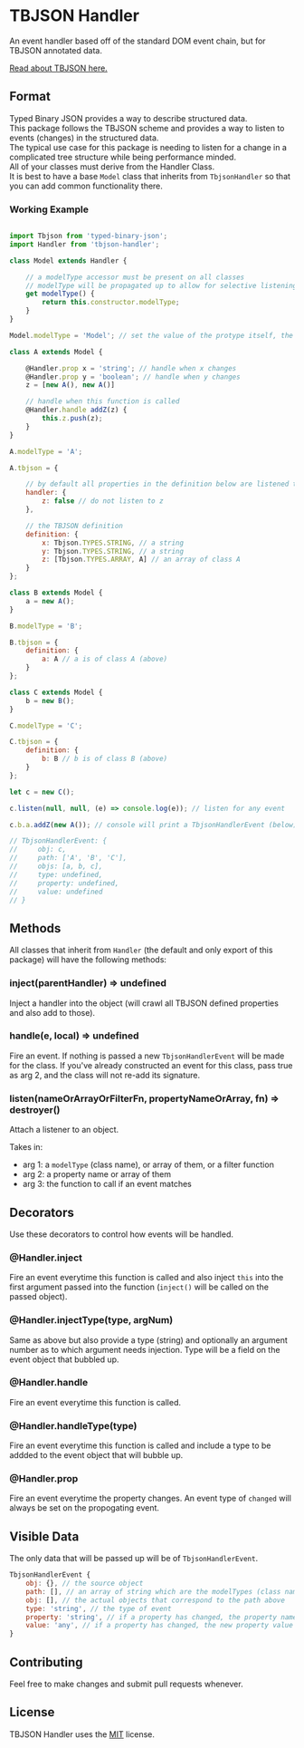 # TBJSON Handler

An event handler based off of the standard DOM event chain, but for TBJSON annotated data.
  
[Read about TBJSON here.](https://www.npmjs.com/package/typed-binary-json)

## Format

Typed Binary JSON provides a way to describe structured data.  
This package follows the TBJSON scheme and provides a way to listen to events (changes) in the structured data.  
The typical use case for this package is needing to listen for a change in a complicated tree structure while being performance minded.  
All of your classes must derive from the Handler Class.  
It is best to have a base `Model` class that inherits from `TbjsonHandler` so that you can add common functionality there.

### Working Example

```js

import Tbjson from 'typed-binary-json';
import Handler from 'tbjson-handler';

class Model extends Handler {

	// a modelType accessor must be present on all classes
	// modelType will be propagated up to allow for selective listening
	get modelType() {
		return this.constructor.modelType;
	}
}

Model.modelType = 'Model'; // set the value of the protype itself, the getter will source from here

class A extends Model {

	@Handler.prop x = 'string'; // handle when x changes
	@Handler.prop y = 'boolean'; // handle when y changes
	z = [new A(), new A()]

	// handle when this function is called
	@Handler.handle addZ(z) {
		this.z.push(z);
	}
}

A.modelType = 'A';

A.tbjson = {

	// by default all properties in the definition below are listened to, set a property to false here to omit one
	handler: {
		z: false // do not listen to z
	},

	// the TBJSON definition
	definition: {
		x: Tbjson.TYPES.STRING, // a string
		y: Tbjson.TYPES.STRING, // a string
		z: [Tbjson.TYPES.ARRAY, A] // an array of class A
	}
};

class B extends Model {
	a = new A();
}

B.modelType = 'B';

B.tbjson = {
	definition: {
		a: A // a is of class A (above)
	}
};

class C extends Model {
	b = new B();
}

C.modelType = 'C';

C.tbjson = {
	definition: {
		b: B // b is of class B (above)
	}
};

let c = new C();

c.listen(null, null, (e) => console.log(e)); // listen for any event

c.b.a.addZ(new A()); // console will print a TbjsonHandlerEvent (below)

// TbjsonHandlerEvent: {
//     obj: c,
//     path: ['A', 'B', 'C'],
//     objs: [a, b, c],
//     type: undefined,
//     property: undefined,
//     value: undefined
// }

```

## Methods

All classes that inherit from `Handler` (the default and only export of this package) will have the following methods:

### inject(parentHandler) => undefined

Inject a handler into the object (will crawl all TBJSON defined properties and also add to those).

### handle(e, local) => undefined

Fire an event. If nothing is passed a new `TbjsonHandlerEvent` will be made for the class.
If you've already constructed an event for this class, pass true as arg 2, and the class will not re-add its signature.

### listen(nameOrArrayOrFilterFn, propertyNameOrArray, fn) => destroyer()

Attach a listener to an object.

Takes in:

- arg 1: a `modelType` (class name), or array of them, or a filter function
- arg 2: a property name or array of them
- arg 3: the function to call if an event matches

## Decorators

Use these decorators to control how events will be handled.

### @Handler.inject

Fire an event everytime this function is called and also inject `this` into the first argument passed into the function (`inject()` will be called on the passed object).

### @Handler.injectType(type, argNum)

Same as above but also provide a type (string) and optionally an argument number as to which argument needs injection.
Type will be a field on the event object that bubbled up.

### @Handler.handle

Fire an event everytime this function is called.

### @Handler.handleType(type)

Fire an event everytime this function is called and include a type to be addded to the event object that will bubble up.

### @Handler.prop

Fire an event everytime the property changes. An event type of `changed` will always be set on the propogating event.

## Visible Data

The only data that will be passed up will be of `TbjsonHandlerEvent`.

```js
TbjsonHandlerEvent {
	obj: {}, // the source object
	path: [], // an array of string which are the modelTypes (class names)
	obj: [], // the actual objects that correspond to the path above
	type: 'string', // the type of event
	property: 'string', // if a property has changed, the property name
	value: 'any', // if a property has changed, the new property value
}
```

## Contributing

Feel free to make changes and submit pull requests whenever.

## License

TBJSON Handler uses the [MIT](https://opensource.org/licenses/MIT) license.